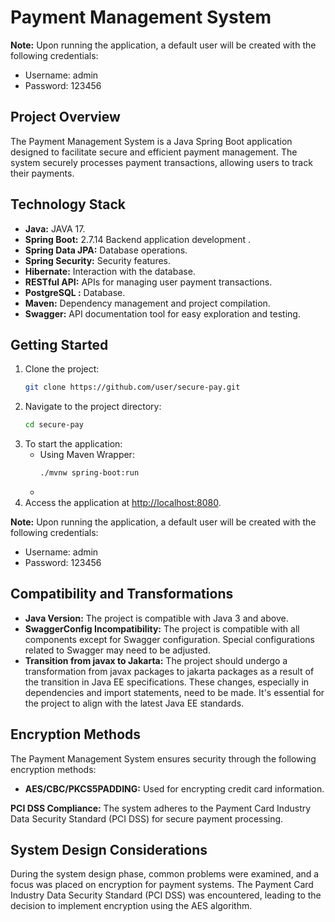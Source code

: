 # Payment Management System

**Note:** Upon running the application, a default user will be created with the following credentials:
   - Username: admin
   - Password: 123456

## Project Overview

The Payment Management System is a Java Spring Boot application designed to facilitate secure and efficient payment management. The system securely processes payment transactions, allowing users to track their payments.

## Technology Stack

- **Java:** JAVA 17.
- **Spring Boot:**  2.7.14 Backend application development .
- **Spring Data JPA:** Database operations.
- **Spring Security:** Security features.
- **Hibernate:** Interaction with the database.
- **RESTful API:** APIs for managing user payment transactions.
- **PostgreSQL :** Database.
- **Maven:** Dependency management and project compilation.
- **Swagger:** API documentation tool for easy exploration and testing.

## Getting Started

1. Clone the project:
    ```bash
    git clone https://github.com/user/secure-pay.git
    ```
2. Navigate to the project directory:
    ```bash
    cd secure-pay
    ```
3. To start the application:
   - Using Maven Wrapper:
      ```bash
      ./mvnw spring-boot:run
      ```
   -
4. Access the application at [http://localhost:8080](http://localhost:8080).

**Note:** Upon running the application, a default user will be created with the following credentials:
   - Username: admin
   - Password: 123456

## Compatibility and Transformations

- **Java Version:** The project is compatible with Java 3 and above.
- **SwaggerConfig Incompatibility:** The project is compatible with all components except for Swagger configuration. Special configurations related to Swagger may need to be adjusted.
- **Transition from javax to Jakarta:** The project should undergo a transformation from javax packages to jakarta packages as a result of the transition in Java EE specifications. These changes, especially in dependencies and import statements, need to be made. It's essential for the project to align with the latest Java EE standards.


## Encryption Methods

The Payment Management System ensures security through the following encryption methods:

- **AES/CBC/PKCS5PADDING:** Used for encrypting credit card information.

**PCI DSS Compliance:** The system adheres to the Payment Card Industry Data Security Standard (PCI DSS) for secure payment processing.

## System Design Considerations

During the system design phase, common problems were examined, and a focus was placed on encryption for payment systems. The Payment Card Industry Data Security Standard (PCI DSS) was encountered, leading to the decision to implement encryption using the AES algorithm.

